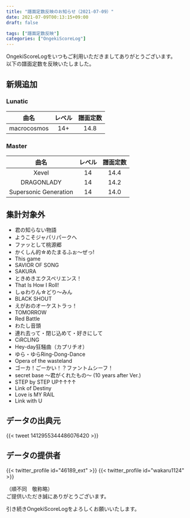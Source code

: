 ```yaml
---
title: "譜面定数反映のお知らせ（2021-07-09）"
date: 2021-07-09T00:13:15+09:00
draft: false

tags: ["譜面定数反映"]
categories: ["OngekiScoreLog"]
---
```


OngekiScoreLogをいつもご利用いただきましてありがとうございます。  
以下の譜面定数を反映いたしました。

<!--more-->

## 新規追加

### Lunatic

| 曲名 | レベル | 譜面定数 |
|:-:|:-:|:-:|
| macrocosmos | 14+ | 14.8 |

### Master

| 曲名 | レベル | 譜面定数 |
|:-:|:-:|:-:|
| Xevel | 14 | 14.4 |
| DRAGONLADY | 14 | 14.2 |
| Supersonic Generation | 14 | 14.0 |

<!-- ### Expert

| 曲名 | レベル | 譜面定数 |
|:-:|:-:|:-:| -->

## 集計対象外

- 君の知らない物語
- ようこそジャパリパークへ
- ファッとして桃源郷
- かくしん的☆めたまるふぉ～ぜっ!
- This game
- SAVIOR OF SONG
- SAKURA
- ときめきエクスペリエンス！
- That Is How I Roll!
- しゅわりん☆どり〜みん
- BLACK SHOUT
- えがおのオーケストラっ！
- TOMORROW
- Red Battle
- わたし音頭
- 連れ去って・閉じ込めて・好きにして
- CiRCLING
- Hey-day狂騒曲（カプリチオ）
- ゆら・ゆらRing-Dong-Dance
- Opera of the wasteland
- ゴーカ！ごーかい！？ファントムシーフ！
- secret base ～君がくれたもの～ (10 years after Ver.)
- STEP by STEP UP↑↑↑↑
- Link of Destiny
- Love is MY RAIL
- Link with U

## データの出典元

{{< tweet 1412955344486076420 >}}

## データの提供者

{{< twitter_profile id="46189_ext" >}}
{{< twitter_profile id="wakaru1124" >}}

（順不同　敬称略）  
ご提供いただき誠にありがとうございます。

引き続きOngekiScoreLogをよろしくお願いいたします。
